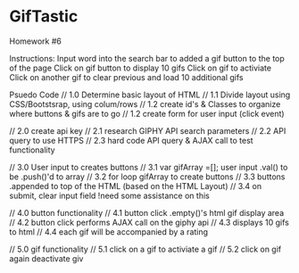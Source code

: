 # GifTastic
Homework #6

Instructions:
Input word into the search bar to added a gif button to the top of the page
Click on gif button to display 10 gifs
Click on gif to activiate
Click on another gif to clear previous and load 10 additional gifs

Psuedo Code
// 1.0 Determine basic layout of HTML
//     1.1 Divide layout using CSS/Bootstsrap, using colum/rows
//     1.2 create id's & Classes to organize where buttons & gifs are to go
//     1.2 create form for user input (click event)

// 2.0 create api key 
//     2.1 research GIPHY API search parameters
//     2.2 API query to use HTTPS
//     2.3 hard code API query & AJAX call to test functionality

// 3.0 User input to creates buttons
//     3.1 var gifArray =[]; user input .val() to be .push()'d to array
//     3.2 for loop gifArray to create buttons
//     3.3 buttons .appended to top of the HTML (based on the HTML Layout)
//     3.4 on submit, clear input field !need some assistance on this

// 4.0 button functionality
//     4.1 button click .empty()'s html gif display area 
//     4.2 button click performs AJAX call on the giphy api
//     4.3 displays 10 gifs to html
//     4.4 each gif will be accompanied by a rating

// 5.0 gif functionality
//     5.1 click on a gif to activiate a gif
//     5.2 click on gif again deactivate giv
